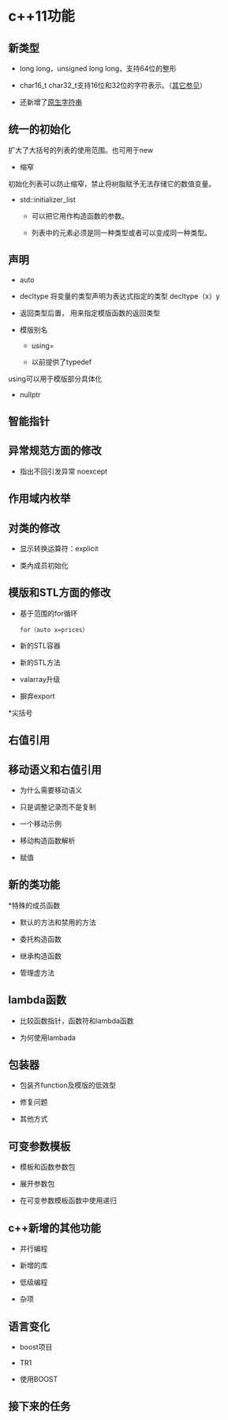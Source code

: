 # c++11功能

## 新类型

* long long，unsigned long long，支持64位的整形

* char16\_t char32\_t支持16位和32位的字符表示。（[其它参见](/chapter1/yu-yan/python/bian-cheng-yu-yan-zhong-de-wei-shu.md)）

* 还新增了[原生字符串](/chapter1/yu-yan/c++/stringlei-he-stl/yuan-sheng-zi-fu-chuan.md)


## 统一的初始化

扩大了大括号的列表的使用范围。也可用于new

* 缩窄

初始化列表可以防止缩窄，禁止将树脂赋予无法存储它的数值变量。

* std::initializer\_list

  * 可以把它用作构造函数的参数。

  * 列表中的元素必须是同一种类型或者可以变成同一种类型。

## 声明

* auto

* decltype 将变量的类型声明为表达式指定的类型 decltype（x）y

* 返回类型后置， 用来指定模版函数的返回类型

* 模版别名

  *  using=

  *  以前提供了typedef

using可以用于模版部分具体化

* nullptr

## 智能指针

## 异常规范方面的修改

* 指出不回引发异常 noexcept

## 作用域内枚举

## 对类的修改

* 显示转换运算符：explicit

* 类內成员初始化

## 模版和STL方面的修改

* 基于范围的for循环

      for（auto x=prices）

* 新的STL容器

* 新的STL方法

* valarray升级

* 摒弃export

*尖括号

## 右值引用

## 移动语义和右值引用

* 为什么需要移动语义

* 只是调整记录而不是复制

* 一个移动示例

* 移动构造函数解析

* 赋值

## 新的类功能

*特殊的成员函数

* 默认的方法和禁用的方法

* 委托构造函数

* 继承构造函数

* 管理虚方法

## lambda函数

* 比较函数指针，函数符和lambda函数

* 为何使用lambada

## 包装器

* 包装齐function及模版的低效型

* 修复问题

* 其他方式

## 可变参数模板

* 模板和函数参数包

* 展开参数包

* 在可变参数模板函数中使用递归

## c++新增的其他功能

* 并行编程

* 新增的库

* 低级编程

* 杂项

## 语言变化

* boost项目

* TR1

* 使用BOOST

## 接下来的任务



